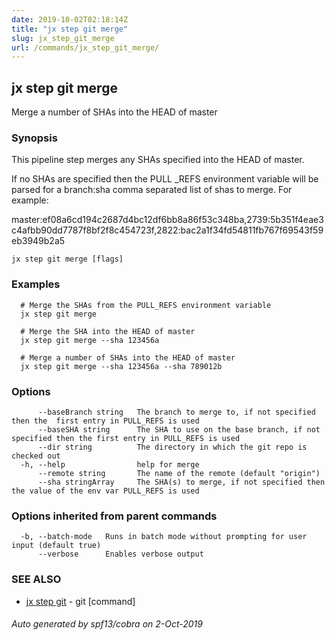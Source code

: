 ```yaml
---
date: 2019-10-02T02:18:14Z
title: "jx step git merge"
slug: jx_step_git_merge
url: /commands/jx_step_git_merge/
---
```

## jx step git merge

Merge a number of SHAs into the HEAD of master

### Synopsis

This pipeline step merges any SHAs specified into the HEAD of master. 
  
If no SHAs are specified then the PULL _REFS environment variable will be parsed for a branch:sha comma separated list of shas to merge. For example: 

master:ef08a6cd194c2687d4bc12df6bb8a86f53c348ba,2739:5b351f4eae3c4afbb90dd7787f8bf2f8c454723f,2822:bac2a1f34fd54811fb767f69543f59eb3949b2a5

```
jx step git merge [flags]
```

### Examples

```
  # Merge the SHAs from the PULL_REFS environment variable
  jx step git merge
  
  # Merge the SHA into the HEAD of master
  jx step git merge --sha 123456a
  
  # Merge a number of SHAs into the HEAD of master
  jx step git merge --sha 123456a --sha 789012b
```

### Options

```
      --baseBranch string   The branch to merge to, if not specified then the  first entry in PULL_REFS is used 
      --baseSHA string      The SHA to use on the base branch, if not specified then the first entry in PULL_REFS is used
      --dir string          The directory in which the git repo is checked out
  -h, --help                help for merge
      --remote string       The name of the remote (default "origin")
      --sha stringArray     The SHA(s) to merge, if not specified then the value of the env var PULL_REFS is used
```

### Options inherited from parent commands

```
  -b, --batch-mode   Runs in batch mode without prompting for user input (default true)
      --verbose      Enables verbose output
```

### SEE ALSO

* [jx step git](/commands/jx_step_git/)	 - git [command]

###### Auto generated by spf13/cobra on 2-Oct-2019
